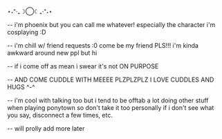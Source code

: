⋆˖⁺‧₊☽◯☾₊‧⁺˖⋆

-- i'm phoenix but you can call me whatever! especially the character i'm cosplaying :D

-- i'm chill w/ friend requests :0 come be my friend PLS!!! i'm kinda awkward around new ppl but hi

-- if i come off as mean i swear it's not ON PURPOSE

-- AND COME CUDDLE WITH MEEEE PLZPLZPLZ I LOVE CUDDLES AND HUGS ^-^

-- i'm cool with talking too but i tend to be offtab a lot doing other stuff when playing ponytown so don't take it too personally if i don't see what you say, disconnect a few times, etc.

-- will prolly add more later

